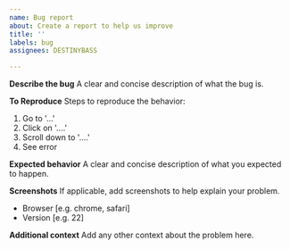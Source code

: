 ```yaml
---
name: Bug report
about: Create a report to help us improve
title: ''
labels: bug
assignees: DESTINYBASS

---
```


**Describe the bug**
A clear and concise description of what the bug is.

**To Reproduce**
Steps to reproduce the behavior:
1. Go to '...'
2. Click on '....'
3. Scroll down to '....'
4. See error

**Expected behavior**
A clear and concise description of what you expected to happen.

**Screenshots**
If applicable, add screenshots to help explain your problem.

 - Browser [e.g. chrome, safari]
 - Version [e.g. 22]

**Additional context**
Add any other context about the problem here.
